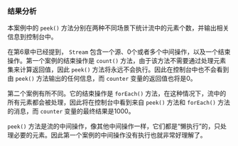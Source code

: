 ### 结果分析

本案例中的 `peek()` 方法分别在两种不同场景下统计流中的元素个数，并输出相关信息到控制台中。

在第6章中已经提到， `Stream` 包含一个源、0个或者多个中间操作，以及一个结束操作。第一个案例的结束操作是 `count()` 方法，由于该方法不需要通过处理元素集来计算返回值，因此 `peek()` 方法将永远不会执行。因此在控制台中也不会看到由 `peek()` 方法输出的任何信息，而 `counter` 变量的返回值也将是0。

第二个案例有所不同。它的结束操作是 `forEach()` 方法，在这种情况下，流中的所有元素都会被处理，因此将在控制台中看到来自 `peek()` 方法和 `forEach()` 方法的消息，而 `counter` 变量的最终结果是1000。

`peek()` 方法是流的中间操作，像其他中间操作一样，它们都是“懒执行”的，只处理必要的元素。因此第一个案例的中间操作没有执行也就非常好理解了。


